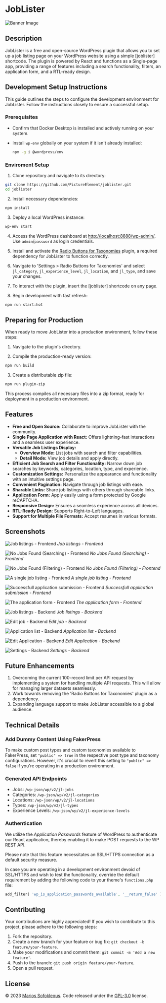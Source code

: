 # JobLister

![Banner Image](assets/banner-1544x500.jpg)

## Description

JobLister is a free and open-source WordPress plugin that allows you to set up a job listing page on your WordPress website using a simple [joblister] shortcode. The plugin is powered by React and functions as a Single-page app, providing a range of features including a search functionality, filters, an application form, and a RTL-ready design.

## Development Setup Instructions

This guide outlines the steps to configure the development environment for JobLister. Follow the instructions closely to ensure a successful setup.

### Prerequisites

- Confirm that Docker Desktop is installed and actively running on your system.
- Install `wp-env` globally on your system if it isn't already installed:

  ```sh
  npm -g i @wordpress/env
  ```

### Enviroment Setup

1. Clone repository and navigate to its directory:

  ```sh
  git clone https://github.com/PictureElement/joblister.git
  cd joblister
  ```

2. Install necessary dependencies:

  ```sh
  npm install
  ```

3. Deploy a local WordPress instance:

  ```sh
  wp-env start
  ```

4. Access the WordPress dashboard at [http://localhost:8888/wp-admin/](http://localhost:8888/wp-admin/). Use `admin`/`password` as login credentials.

5. Install and activate the [Radio Buttons for Taxonomies](https://wordpress.org/plugins/radio-buttons-for-taxonomies/) plugin, a required dependency for JobLister to function correctly.

6. Navigate to 'Settings > Radio Buttons for Taxonomies' and select `jl_category`, `jl_experience_level`, `jl_location`, and `jl_type`, and save your changes.

7. To interact with the plugin, insert the [joblister] shortcode on any page.

8. Begin development with fast refresh:

  ```sh
  npm run start:hot
  ```

## Preparing for Production

When ready to move JobLister into a production environment, follow these steps:

1. Navigate to the plugin's directory.

2. Compile the production-ready version:

  ```sh
  npm run build
  ```

3. Create a distributable zip file:

  ```sh
  npm run plugin-zip
  ```

This process compiles all necessary files into a zip format, ready for deployment in a production environment.

## Features

- **Free and Open Source:** Collaborate to improve JobLister with the community.
- **Single Page Application with React:** Offers lightning-fast interactions and a seamless user experience.
- **Versatile Job Listings Display:**
  - **Overview Mode:** List jobs with search and filter capabilities.
  - **Detail Mode:** View job details and apply directly.
- **Efficient Job Search and Filter Functionality:** Narrow down job searches by keywords, categories, location, type, and experience.
- **Customization Settings:** Personalize the appearance and functionality with an intuitive settings page.
- **Convenient Pagination:** Navigate through job listings with ease.
- **Sharable Links:** Share job listings with others through shareable links.
- **Application Form:** Apply easily using a form protected by Google reCAPTCHA.
- **Responsive Design:** Ensures a seamless experience across all devices.
- **RTL-Ready Design:** Supports Right-to-Left languages.
- **Support for Multiple File Formats:** Accept resumes in various formats.

## Screenshots

![Job listings - Frontend](assets/screenshot-1.png)
*Job listings - Frontend*

![No Jobs Found (Searching) - Frontend](assets/screenshot-2.png)
*No Jobs Found (Searching) - Frontend*

![No Jobs Found (Filtering) - Frontend](assets/screenshot-3.png)
*No Jobs Found (Filtering) - Frontend*

![A single job listing - Frontend](assets/screenshot-4.png)
*A single job listing - Frontend*

![Successfull application submission - Frontend](assets/screenshot-5.png)
*Successfull application submission - Frontend*

![The application form - Frontend](assets/screenshot-6.png)
*The application form - Frontend*

![Job listings - Backend](assets/screenshot-7.png)
*Job listings - Backend*

![Edit job - Backend](assets/screenshot-8.png)
*Edit job - Backend*

![Application list - Backend](assets/screenshot-9.png)
*Application list - Backend*

![Edit Application - Backend](assets/screenshot-10.png)
*Edit Application - Backend*

![Settings - Backend](assets/screenshot-11.png)
*Settings - Backend*

## Future Enhancements

1. Overcoming the current 100-record limit per API request by implementing a system for handling multiple API requests. This will allow for managing larger datasets seamlessly.
2. Work towards removing the 'Radio Buttons for Taxonomies' plugin as a dependency.
3. Expanding language support to make JobLister accessible to a global audience.

## Technical Details

### Add Dummy Content Using FakerPress

To make custom post types and custom taxonomies available to FakerPress, set `"public" => true` in the respective post type and taxonomy configurations. However, it's crucial to revert this setting to `"public" => false` if you're operating in a production environment.

### Generated API Endpoints

- Jobs: `/wp-json/wp/v2/jl-jobs`
- Categories: `/wp-json/wp/v2/jl-categories`
- Locations: `/wp-json/wp/v2/jl-locations`
- Types: `/wp-json/wp/v2/jl-types`
- Experience Levels: `/wp-json/wp/v2/jl-experience-levels`

### Authentication

We utilize the *Application Passwords* feature of WordPress to authenticate our React application, thereby enabling it to make POST requests to the WP REST API.

Please note that this feature necessitates an SSL/HTTPS connection as a default security measure.

In case you are operating in a development environment devoid of SSL/HTTPS and wish to test the functionality, override the default requirement by adding the following code to your theme's `functions.php` file:

```php
add_filter( 'wp_is_application_passwords_available', '__return_false' );
```

## Contributing

Your contributions are highly appreciated! If you wish to contribute to this project, please adhere to the following steps:

1. Fork the repository.
2. Create a new branch for your feature or bug fix: `git checkout -b feature/your-feature`.
3. Make your modifications and commit them: `git commit -m 'Add a new feature'`.
4. Push to the branch: `git push origin feature/your-feature`.
5. Open a pull request.

## License

&copy; 2023 [Marios Sofokleous](https://www.msof.me/). Code released under the [GPL-3.0](LICENSE) license.